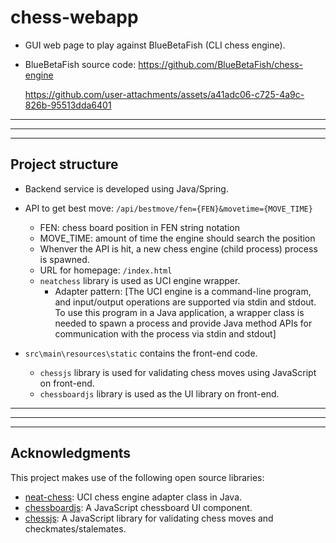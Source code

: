 # chess-webapp
- GUI web page to play against BlueBetaFish (CLI chess engine).
- BlueBetaFish source code: https://github.com/BlueBetaFish/chess-engine

    https://github.com/user-attachments/assets/a41adc06-c725-4a9c-826b-95513dda6401
    <!---
    <img src='readme-images/ui_screenshot.png'>

    <img src='readme-images/checkmate.gif'>
    -->
  
-----------
---------
----------

## Project structure
- Backend service is developed using Java/Spring.
- API to get best move: `/api/bestmove/fen={FEN}&movetime={MOVE_TIME}`
    - FEN: chess board position in FEN string notation
    - MOVE_TIME: amount of time the engine should search the position
    - Whenver the API is hit, a new chess engine (child process) process is spawned. 
    - URL for homepage: `/index.html`
    - `neatchess` library is used as UCI engine wrapper.
        - Adapter pattern: [The UCI engine is a command-line program, and input/output operations are supported via stdin and stdout. To use this program in a Java application, a wrapper class is needed to spawn a process and provide Java method APIs for communication with the process via stdin and stdout] 
        
- `src\main\resources\static` contains the front-end code.
    - `chessjs` library is used for validating chess moves using JavaScript on front-end.
    - `chessboardjs` library is used as the UI library on front-end.


-----------
------------
----------

## Acknowledgments

This project makes use of the following open source libraries:

- [neat-chess](https://github.com/nomemory/neat-chess): UCI chess engine adapter class in Java.
- [chessboardjs](https://github.com/oakmac/chessboardjs/): A JavaScript chessboard UI component.
- [chessjs](https://github.com/jhlywa/chess.js/tree/master): A JavaScript library for validating chess moves and checkmates/stalemates.
